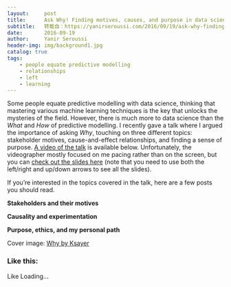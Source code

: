 ```yaml
---
layout:     post
title:      Ask Why! Finding motives, causes, and purpose in data science
subtitle:   转载自：https://yanirseroussi.com/2016/09/19/ask-why-finding-motives-causes-and-purpose-in-data-science/
date:       2016-09-19
author:     Yanir Seroussi
header-img: img/background1.jpg
catalog: true
tags:
    - people equate predictive modelling
    - relationships
    - left
    - learning
---
```


Some people equate predictive modelling with data science, thinking that mastering various machine learning techniques is the key that unlocks the mysteries of the field. However, there is much more to data science than the *What* and *How* of predictive modelling. I recently gave a talk where I argued the importance of asking *Why*, touching on three different topics: stakeholder motives, cause-and-effect relationships, and finding a sense of purpose. [A video of the talk](http://www.youtube.com/watch?v=2wqu-drqlpo) is available below. Unfortunately, the videographer mostly focused on me pacing rather than on the screen, but you can [check out the slides here](https://yanirs.github.io/talks/ask-why) (note that you need to use both the left/right and up/down arrows to see all the slides).



If you’re interested in the topics covered in the talk, here are a few posts you should read.

**Stakeholders and their motives**

**Causality and experimentation**

**Purpose, ethics, and my personal path**

Cover image: [Why by Ksayer](https://flic.kr/p/9yaos5)

### Like this:

Like Loading...
